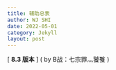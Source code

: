 ```yaml
---
title: 辅助总表
author: WJ SHI
date: 2022-05-01
category: Jekyll
layout: post
---
```




[ **8.3 版本** ]    ( by B战：七宗罪灬饕餮 )    



<img src="https://www.nextstepone.ltd/mff/images/fuzhu1.jpg" alt="" referrerpolicy="no-referrer">
